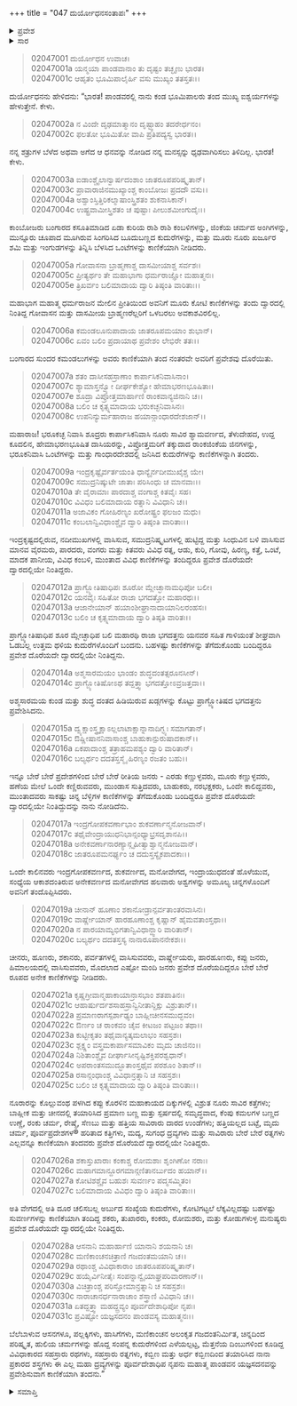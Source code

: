 +++
title = "047 ದುರ್ಯೋಧನಸಂತಾಪಃ"
+++

<details><summary>ಪ್ರವೇಶ</summary>


।।   ಓಂ ಓಂ ನಮೋ ನಾರಾಯಣಾಯ।।   ಶ್ರೀ ವೇದವ್ಯಾಸಾಯ ನಮಃ ।।

ಶ್ರೀ ಕೃಷ್ಣದ್ವೈಪಾಯನ ವೇದವ್ಯಾಸ ವಿರಚಿತ  

**ಶ್ರೀ ಮಹಾಭಾರತ**

**ಸಭಾ ಪರ್ವ**

**ದ್ಯೂತ ಪರ್ವ**

**ಅಧ್ಯಾಯ 47**

</details>


<details><summary>ಸಾರ</summary>

ಭೂಮಿಪಾಲರು ಪಾಂಡವರಿಗಾಗಿ ತಂದ ಮುಖ್ಯ ಐಶ್ವರ್ಯಗಳನ್ನು ದುರ್ಯೋಧನನು ವರ್ಣಿಸಿದುದು (1-31).

</details>


> 02047001 ದುರ್ಯೋಧನ ಉವಾಚ।  
02047001a ಯನ್ಮಯಾ ಪಾಂಡವಾನಾಂ ತು ದೃಷ್ಟಂ ತಚ್ಛೃಣು ಭಾರತ।  
02047001c ಆಹೃತಂ ಭೂಮಿಪಾಲೈರ್ಹಿ ವಸು ಮುಖ್ಯಂ ತತಸ್ತತಃ।।

ದುರ್ಯೋಧನನು ಹೇಳಿದನು: “ಭಾರತ! ಪಾಂಡವರಲ್ಲಿ ನಾನು ಕಂಡ ಭೂಮಿಪಾಲರು ತಂದ ಮುಖ್ಯ ಐಶ್ವರ್ಯಗಳನ್ನು ಹೇಳುತ್ತೇನೆ. ಕೇಳು.

> 02047002a ನ ವಿಂದೇ ದೃಢಮಾತ್ಮಾನಂ ದೃಷ್ಟ್ವಾಹಂ ತದರೇರ್ಧನಂ।  
02047002c ಫಲತೋ ಭೂಮಿತೋ ವಾಪಿ ಪ್ರತಿಪದ್ಯಸ್ವ ಭಾರತ।।

ನನ್ನ ಶತ್ರುಗಳ ಬೆಳೆದ ಅಥವಾ ಅಗೆದ ಆ ಧನವನ್ನು ನೋಡಿದ ನನ್ನ ಮನಸ್ಸನ್ನು ಧೃಢವಾಗಿರಿಸಲು ತಿಳಿದಿಲ್ಲ. ಭಾರತ! ಕೇಳು.

> 02047003a ಐಡಾಂಶ್ಚೈಲಾನ್ವಾರ್ಷದಂಶಾಂ ಜಾತರೂಪಪರಿಷ್ಕೃತಾನ್।   
02047003c ಪ್ರಾವಾರಾಜಿನಮುಖ್ಯಾಂಶ್ಚ ಕಾಂಬೋಜಃ ಪ್ರದದೌ ವಸು।।  
02047004a ಅಶ್ವಾಂಸ್ತಿತ್ತಿರಿಕಲ್ಮಾಷಾಂಸ್ತ್ರಿಶತಂ ಶುಕನಾಸಿಕಾನ್।  
02047004c ಉಷ್ಟ್ರವಾಮೀಸ್ತ್ರಿಶತಂ ಚ ಪುಷ್ಟಾಃ ಪೀಲುಶಮೀಂಗುದೈಃ।।

ಕಾಂಬೋಜರು ಬಂಗಾರದ ಕಸೂತಿಮಾಡಿದ ಏಡಾ ಕುರಿಯ ರಾಶಿ ರಾಶಿ ಕಂಬಳಿಗಳನ್ನು, ಜಿಂಕೆಯ ಚರ್ಮದ ಅಂಗಿಗಳನ್ನು, ಮುನ್ನೂರು ಚೂಪಾದ ಮೂಗಿರುವ ಸಿಂಗರಿಸಿದ ಬೂದುಬಣ್ಣದ ಕುದುರೆಗಳನ್ನು, ಮತ್ತು ಮೂರು ನೂರು ಖರ್ಜೂರ ಶಮಿ ಮತ್ತು ಇಂಗುಡಗಳನ್ನು ತಿನ್ನಿಸಿ ಬೆಳಸಿದ ಒಂಟೆಗಳನ್ನು ಕಾಣಿಕೆಯಾಗಿ ನೀಡಿದರು.

> 02047005a ಗೋವಾಸನಾ ಬ್ರಾಹ್ಮಣಾಶ್ಚ ದಾಸಮೀಯಾಶ್ಚ ಸರ್ವಶಃ।  
02047005c ಪ್ರೀತ್ಯರ್ಥಂ ತೇ ಮಹಾಭಾಗಾ ಧರ್ಮರಾಜ್ಞೋ ಮಹಾತ್ಮನಃ।  
02047005e ತ್ರಿಖರ್ವಂ ಬಲಿಮಾದಾಯ ದ್ವಾರಿ ತಿಷ್ಠಂತಿ ವಾರಿತಾಃ।।

ಮಹಾಭಾಗ ಮಹಾತ್ಮ ಧರ್ಮರಾಜನ ಮೇಲಿನ ಪ್ರೀತಿಯಿಂದ ಅವನಿಗೆ ಮೂರು ಕೋಟಿ ಕಾಣಿಕೆಗಳನ್ನು ತಂದು ದ್ವಾರದಲ್ಲಿ ನಿಂತಿದ್ದ ಗೋವಾಸನ ಮತ್ತು ದಾಸಮೀಯ ಬ್ರಾಹ್ಮಣರೆಲ್ಲರಿಗೆ ಒಳಬರಲು ಅವಕಾಶವಿರಲಿಲ್ಲ.

> 02047006a ಕಮಂಡಲೂನುಪಾದಾಯ ಜಾತರೂಪಮಯಾಂ ಶುಭಾನ್।  
02047006c ಏವಂ ಬಲಿಂ ಪ್ರದಾಯಾಥ ಪ್ರವೇಶಂ ಲೇಭಿರೇ ತತಃ।।

ಬಂಗಾರದ ಸುಂದರ ಕಮಂಡಲುಗಳನ್ನು ಅವರು ಕಾಣಿಕೆಯಾಗಿ ತಂದ ನಂತರವೇ ಅವರಿಗೆ ಪ್ರವೇಶವು ದೊರೆಯಿತು.

> 02047007a ಶತಂ ದಾಸೀಸಹಸ್ರಾಣಾಂ ಕಾರ್ಪಾಸಿಕನಿವಾಸಿನಾಂ।  
02047007c ಶ್ಯಾಮಾಸ್ತನ್ವ್ಯೋ ದೀರ್ಘಕೇಶ್ಯೋ ಹೇಮಾಭರಣಭೂಷಿತಾಃ।  
02047007e ಶೂದ್ರಾ ವಿಪ್ರೋತ್ತಮಾರ್ಹಾಣಿ ರಾಂಕವಾನ್ಯಜಿನಾನಿ ಚ।।  
02047008a ಬಲಿಂ ಚ ಕೃತ್ಸ್ನಮಾದಾಯ ಭರುಕಚ್ಛನಿವಾಸಿನಃ।  
02047008c ಉಪನಿನ್ಯುರ್ಮಹಾರಾಜ ಹಯಾನ್ಗಾಂಧಾರದೇಶಜಾನ್।।

ಮಹಾರಾಜ! ಭರೂಕಚ್ಛ ನಿವಾಸಿ ಶೂದ್ರರು ಕಾರ್ಪಾಸಿಕನಿವಾಸಿ ನೂರು ಸಾವಿರ ಶ್ಯಾಮವರ್ಣದ, ತೆಳುದೇಹದ, ಉದ್ದ ಕೂದಲಿನ, ಹೇಮಾಭರಣಭೂಷಿತ ದಾಸಿಯರನ್ನು, ವಿಪ್ರೋತ್ತಮರಿಗೆ ತಕ್ಕುದಾದ ರಾಂಕಜಿಂಕೆಯ ಜಿನಗಳನ್ನು, ಭರೂಕನಿವಾಸಿ ಒಂಟೆಗಳನ್ನು ಮತ್ತು ಗಾಂಧಾರದೇಶದಲ್ಲಿ ಜನಿಸಿದ ಕುದುರೆಗಳನ್ನು ಕಾಣಿಕೆಗಳನ್ನಾಗಿ ತಂದರು.

> 02047009a ಇಂದ್ರಕೃಷ್ಟೈರ್ವರ್ತಯಂತಿ ಧಾನ್ಯೈರ್ನದೀಮುಖೈಶ್ಚ ಯೇ।   
02047009c ಸಮುದ್ರನಿಷ್ಕುಟೇ ಜಾತಾಃ ಪರಿಸಿಂಧು ಚ ಮಾನವಾಃ।।  
02047010a ತೇ ವೈರಾಮಾಃ ಪಾರದಾಶ್ಚ ವಂಗಾಶ್ಚ ಕಿತವೈಃ ಸಹ।  
02047010c ವಿವಿಧಂ ಬಲಿಮಾದಾಯ ರತ್ನಾನಿ ವಿವಿಧಾನಿ ಚ।।  
02047011a ಅಜಾವಿಕಂ ಗೋಹಿರಣ್ಯಂ ಖರೋಷ್ಟ್ರಂ ಫಲಜಂ ಮಧು।  
02047011c ಕಂಬಲಾನ್ವಿವಿಧಾಂಶ್ಚೈವ ದ್ವಾರಿ ತಿಷ್ಠಂತಿ ವಾರಿತಾಃ।।

ಇಂದ್ರಕೃಷ್ಟದಲ್ಲಿರುವ, ನದೀಮುಖಗಳಲ್ಲಿ ವಾಸಿಸುವ, ಸಮುದ್ರನಿಷ್ಕೃಟಗಳಲ್ಲಿ ಹುಟ್ಟಿದ್ದ ಮತ್ತು ಸಿಂಧುವಿನ ಬಳಿ ವಾಸಿಸುವ ಮಾನವ ವೈರಮರು, ಪಾರದರು, ವಂಗರು ಮತ್ತು ಕಿತವರು ವಿವಿಧ ರತ್ನ, ಆಡು, ಕುರಿ, ಗೋವು, ಹಿರಣ್ಯ, ಕತ್ತೆ, ಒಂಟೆ, ಮಾದಕ ಪಾನೀಯ, ವಿವಿಧ ಕಂಬಳಿ, ಮುಂತಾದ ವಿವಿಧ ಕಾಣಿಕೆಗಳನ್ನು ತಂದಿದ್ದರೂ ಪ್ರವೇಶ ದೊರೆಯದೇ ದ್ವಾರದಲ್ಲಿಯೇ ನಿಂತಿದ್ದರು.

> 02047012a ಪ್ರಾಗ್ಜ್ಯೋತಿಷಾಧಿಪಃ ಶೂರೋ ಮ್ಲೇಚ್ಛಾನಾಮಧಿಪೋ ಬಲೀ।  
02047012c ಯನವೈಃ ಸಹಿತೋ ರಾಜಾ ಭಗದತ್ತೋ ಮಹಾರಥಃ।।  
02047013a ಆಜಾನೇಯಾನ್ ಹಯಾಂಶೀಘ್ರಾನಾದಾಯಾನಿಲರಂಹಸಃ।   
02047013c ಬಲಿಂ ಚ ಕೃತ್ಸ್ನಮಾದಾಯ ದ್ವಾರಿ ತಿಷ್ಠತಿ ವಾರಿತಃ।।

ಪ್ರಾಗ್ಜ್ಯೋತಿಷಾಧಿಪ ಶೂರ ಮ್ಲೇಚ್ಛಾಧಿಪ ಬಲಿ ಮಹಾರಥಿ ರಾಜಾ ಭಗದತ್ತನು ಯನವರ ಸಹಿತ ಗಾಳಿಯಂತೆ ಶೀಘ್ರವಾಗಿ ಓಡಬಲ್ಲ ಉತ್ತಮ ಥಳಿಯ ಕುದುರೆಗಳೊಂದಿಗೆ ಬಂದನು. ಬಹಳಷ್ಟು ಕಾಣಿಕೆಗಳನ್ನು ತೆಗೆದುಕೊಂಡು ಬಂದಿದ್ದರೂ ಪ್ರವೇಶ ದೊರೆಯದೇ ದ್ವಾರದಲ್ಲಿಯೇ ನಿಂತಿದ್ದನು.

> 02047014a ಅಶ್ಮಸಾರಮಯಂ ಭಾಂಡಂ ಶುದ್ಧದಂತತ್ಸರೂನಸೀನ್।  
02047014c ಪ್ರಾಗ್ಜ್ಯೋತಿಷೋಽಥ ತದ್ದತ್ತ್ವಾ ಭಗದತ್ತೋಽವ್ರಜತ್ತದಾ।।

ಅಶ್ಮಸಾರಮಯ ಕುಂಡ ಮತ್ತು ಶುದ್ಧ ದಂತದ ಹಿಡಿಯಿರುವ ಖಡ್ಗಗಳನ್ನು ಕೊಟ್ಟು ಪ್ರಾಗ್ಜ್ಯೋತಿಷದ ಭಗದತ್ತನು ಪ್ರವೇಶಿಸಿದನು.

> 02047015a ದ್ವ್ಯಕ್ಷಾಂಸ್ತ್ರ್ಯಕ್ಷಾಽಲ್ಲಲಾಟಾಕ್ಷಾನ್ನಾನಾದಿಗ್ಭ್ಯಃ ಸಮಾಗತಾನ್।  
02047015c ಔಷ್ಣೀಷಾನನಿವಾಸಾಂಶ್ಚ ಬಾಹುಕಾನ್ಪುರುಷಾದಕಾನ್।।  
02047016a ಏಕಪಾದಾಂಶ್ಚ ತತ್ರಾಹಮಪಶ್ಯಂ ದ್ವಾರಿ ವಾರಿತಾನ್।  
02047016c ಬಲ್ಯರ್ಥಂ ದದತಸ್ತಸ್ಮೈ ಹಿರಣ್ಯಂ ರಜತಂ ಬಹು।।

ಇನ್ನೂ ಬೇರೆ ಬೇರೆ ಪ್ರದೇಶಗಳಿಂದ ಬೇರೆ ಬೇರೆ ರೀತಿಯ ಜನರು - ಎರಡು ಕಣ್ಣುಳ್ಳವರು, ಮೂರು ಕಣ್ಣುಳ್ಳವರು, ಹಣೆಯ ಮೇಲೆ ಒಂದೇ ಕಣ್ಣಿರುವವರು, ಮುಂಡಾಸ ಸುತ್ತಿದವರು, ಬಾಹುಕರು, ನರಭಕ್ಷಕರು, ಒಂದೇ ಕಾಲಿದ್ದವರು, ಮುಂತಾದವರು ಸಾಕಷ್ಟು ಚಿನ್ನ ಬೆಳ್ಳಿಗಳ ಕಾಣಿಕೆಗಳನ್ನು ತೆಗೆದುಕೊಂಡು ಬಂದಿದ್ದರೂ ಪ್ರವೇಶ ದೊರೆಯದೇ ದ್ವಾರದಲ್ಲಿಯೇ ನಿಂತಿದ್ದುದನ್ನು ನಾನು ನೋಡಿದೆನು.

> 02047017a ಇಂದ್ರಗೋಪಕವರ್ಣಾಭಾಂ ಶುಕವರ್ಣಾನ್ಮನೋಜವಾನ್।  
02047017c ತಥೈವೇಂದ್ರಾಯುಧನಿಭಾನ್ಸಂಧ್ಯಾಭ್ರಸದೃಶಾನಪಿ।।  
02047018a ಅನೇಕವರ್ಣಾನಾರಣ್ಯಾನ್ಗೃಹೀತ್ವಾಶ್ವಾನ್ಮನೋಜವಾನ್।  
02047018c ಜಾತರೂಪಮನರ್ಘ್ಯಂ ಚ ದದುಸ್ತಸ್ಯೈಕಪಾದಕಾಃ।।

ಒಂದೇ ಕಾಲಿನವರು ಇಂದ್ರಗೋಪಕವರ್ಣದ, ಶುಕವರ್ಣದ, ಮನೋವೇಗದ, ಇಂದ್ರಾಯುಧದಂತೆ ಹೊಳೆಯುವ, ಸಂಧ್ಯೆಯ ಆಕಾಶದಂತಿರುವ ಅನೇಕವರ್ಣದ ಮನೋವೇಗದ ಹಲವಾರು ಅಶ್ವಗಳನ್ನು ಅಮೂಲ್ಯ ಚಿನ್ನಗಳೊಂದಿಗೆ ಅವನಿಗೆ ತಂದೊಪ್ಪಿಸಿದರು.

> 02047019a ಚೀನಾನ್ ಹೂಣಾಂ ಶಕಾನೋಡ್ರಾನ್ಪರ್ವತಾಂತರವಾಸಿನಃ।   
02047019c ವಾರ್ಷ್ಣೇಯಾನ್ ಹಾರಹೂಣಾಂಶ್ಚ ಕೃಷ್ಣಾನ್ ಹೈಮವತಾಂಸ್ತಥಾ।।  
02047020a ನ ಪಾರಯಾಮ್ಯಭಿಗತಾನ್ವಿವಿಧಾನ್ದ್ವಾರಿ ವಾರಿತಾನ್।  
02047020c ಬಲ್ಯರ್ಥಂ ದದತಸ್ತಸ್ಯ ನಾನಾರೂಪಾನನೇಕಶಃ।।

ಚೀನರು, ಹೂಣರು, ಶಕಾನರು, ಪರ್ವತಗಳಲ್ಲಿ ವಾಸಿಸುವವರು, ವಾರ್ಷ್ಣೇಯರು, ಹಾರಹೂಣರು, ಕಪ್ಪು ಜನರು, ಹಿಮಾಲಯದಲ್ಲಿ ವಾಸಿಸುವವರು, ಮೊದಲಾದ ಎಷ್ಟೋ ಮಂದಿ ಜನರು ಪ್ರವೇಶ ದೊರೆಯದಿದ್ದರೂ ಬೇರೆ ಬೇರೆ ರೂಪದ ಅನೇಕ ಕಾಣಿಕೆಗಳನ್ನು ನೀಡಿದರು.

> 02047021a ಕೃಷ್ಣಗ್ರೀವಾನ್ಮಹಾಕಾಯಾನ್ರಾಸಭಾಂ ಶತಪಾತಿನಃ।  
02047021c ಆಹಾರ್ಷುರ್ದಶಸಾಹಸ್ರಾನ್ವಿನೀತಾನ್ದಿಕ್ಷು ವಿಶ್ರುತಾನ್।।  
02047022a ಪ್ರಮಾಣರಾಗಸ್ಪರ್ಶಾಢ್ಯಂ ಬಾಹ್ಲೀಚೀನಸಮುದ್ಭವಂ।  
02047022c ಔರ್ಣಂ ಚ ರಾಂಕವಂ ಚೈವ ಕೀಟಜಂ ಪಟ್ಟಜಂ ತಥಾ।।  
02047023a ಕುಟ್ಟೀಕೃತಂ ತಥೈವಾನ್ಯತ್ಕಮಲಾಭಂ ಸಹಸ್ರಶಃ।  
02047023c ಶ್ಲಕ್ಷ್ಣಂ ವಸ್ತ್ರಮಕಾರ್ಪಾಸಮಾವಿಕಂ ಮೃದು ಚಾಜಿನಂ।।  
02047024a ನಿಶಿತಾಂಶ್ಚೈವ ದೀರ್ಘಾಸೀನೃಷ್ಟಿಶಕ್ತಿಪರಶ್ವಧಾನ್।  
02047024c ಅಪರಾಂತಸಮುದ್ಭೂತಾಂಸ್ತಥೈವ ಪರಶೂಂ ಶಿತಾನ್।।   
02047025a ರಸಾನ್ಗಂಧಾಂಶ್ಚ ವಿವಿಧಾನ್ರತ್ನಾನಿ ಚ ಸಹಸ್ರಶಃ।  
02047025c ಬಲಿಂ ಚ ಕೃತ್ಸ್ನಮಾದಾಯ ದ್ವಾರಿ ತಿಷ್ಠಂತಿ ವಾರಿತಾಃ।।

ನೂರಾರನ್ನು ಕೊಲ್ಲುವಂಥ ಪಳಗಿದ ಕಪ್ಪು ಕೊರಳಿನ ಮಹಾಕಾಯದ ದಿಕ್ಕುಗಳಲ್ಲಿ ವಿಶ್ರುತ ನೂರು ಸಾವಿರ ಕತ್ತೆಗಳು; ಬಾಹ್ಲೀಕ ಮತ್ತು ಚೀನದಲ್ಲಿ ತಯಾರಿಸಿದ ಪ್ರಮಾಣ ಬಣ್ಣ ಮತ್ತು ಸ್ಪರ್ಷದಲ್ಲಿ ಸಮೃದ್ಧವಾದ, ಕೆಂಪು ಕಮಲಗಳ ಬಣ್ಣದ ಉಣ್ಣೆ, ರಂಕು ಚರ್ಮ, ರೇಷ್ಮೆ, ಸೆಣಬು ಮತ್ತು ಹತ್ತಿಯ ಸಾವಿರಾರು ದಾರದ ಉಂಡೆಗಳು; ಹತ್ತಿಯಲ್ಲದ ಬಟ್ಟೆ, ಮೃದು ಚರ್ಮ, ಪೂರ್ವಪ್ರದೇಶಗಳ® ಹರಿತಾದ ಕತ್ತಿಗಳು, ಮದ್ಯ, ಸುಗಂಧ ದ್ರವ್ಯಗಳು ಮತ್ತು ಸಾವಿರಾರು ಬೇರೆ ಬೇರೆ ರತ್ನಗಳು ಎಲ್ಲವನ್ನೂ ಕಾಣಿಕೆಯಾಗಿ ತಂದವರು ಪ್ರವೇಶ ದೊರೆಯದೆ ದ್ವಾರದಲ್ಲಿಯೇ ನಿಂತಿದ್ದರು.

> 02047026a ಶಕಾಸ್ತುಖಾರಾಃ ಕಂಕಾಶ್ಚ ರೋಮಶಾಃ ಶೃಂಗಿಣೋ ನರಾಃ।  
02047026c ಮಹಾಗಮಾನ್ದೂರಗಮಾನ್ಗಣಿತಾನರ್ಬುದಂ ಹಯಾನ್।।  
02047027a ಕೋಟಿಶಶ್ಚೈವ ಬಹುಶಃ ಸುವರ್ಣಂ ಪದ್ಮಸಮ್ಮಿತಂ।  
02047027c ಬಲಿಮಾದಾಯ ವಿವಿಧಂ ದ್ವಾರಿ ತಿಷ್ಠಂತಿ ವಾರಿತಾಃ।।

ಅತಿ ವೇಗದಲ್ಲಿ ಅತಿ ದೂರ ಚಲಿಸಬಲ್ಲ ಅರ್ಬುದ ಸಂಖ್ಯೆಯ ಕುದುರೆಗಳು, ಕೋಟಿಗಟ್ಟಲೆ ಲೆಕ್ಕವಿಲ್ಲದಷ್ಟು ಬಹಳಷ್ಟು ಸುವರ್ಣಗಳನ್ನು ಕಾಣಿಕೆಯಾಗಿ ತಂದಿದ್ದ ಶಕರು, ತುಖಾರರು, ಕಂಕರು, ರೋಮಶರು, ಮತ್ತು ಕೋಡುಗಳುಳ್ಳ ಮನುಷ್ಯರು ಪ್ರವೇಶ ದೊರೆಯದೇ ದ್ವಾರದಲ್ಲಿಯೇ ನಿಂತಿದ್ದರು.

> 02047028a ಆಸನಾನಿ ಮಹಾರ್ಹಾಣಿ ಯಾನಾನಿ ಶಯನಾನಿ ಚ।  
02047028c ಮಣಿಕಾಂಚನಚಿತ್ರಾಣಿ ಗಜದಂತಮಯಾನಿ ಚ।।  
02047029a ರಥಾಂಶ್ಚ ವಿವಿಧಾಕಾರಾಂ ಜಾತರೂಪಪರಿಷ್ಕೃತಾನ್।  
02047029c ಹಯೈರ್ವಿನೀತೈಃ ಸಂಪನ್ನಾನ್ವೈಯಾಘ್ರಪರಿವಾರಣಾನ್।।  
02047030a ವಿಚಿತ್ರಾಂಶ್ಚ ಪರಿಸ್ತೋಮಾನ್ರತ್ನಾನಿ ಚ ಸಹಸ್ರಶಃ।   
02047030c ನಾರಾಚಾನರ್ಧನಾರಾಚಾಂ ಶಸ್ತ್ರಾಣಿ ವಿವಿಧಾನಿ ಚ।।  
02047031a ಏತದ್ದತ್ತ್ವಾ ಮಹದ್ದ್ರವ್ಯಂ ಪೂರ್ವದೇಶಾಧಿಪೋ ನೃಪಃ।  
02047031c ಪ್ರವಿಷ್ಟೋ ಯಜ್ಞಸದನಂ ಪಾಂಡವಸ್ಯ ಮಹಾತ್ಮನಃ।।

ಬೆಲೆಬಾಳುವ ಆಸನಗಳೂ, ಪಲ್ಲಕ್ಕಿಗಳು, ಹಾಸಿಗೆಗಳು, ಮಣಿಕಾಂಚನ ಅಲಂಕೃತ ಗಜದಂತನಿರ್ಮಿತ, ಚಿನ್ನದಿಂದ ಪರಿಷ್ಕೃತ, ಹುಲಿಯ ಚರ್ಮಗಳನ್ನು ಹೊದ್ದ ಸಂಪನ್ನ ಕುದುರೆಗಳಿಂದ ಎಳೆಯಲ್ಪಟ್ಟ, ಮೆತ್ತನೆಯ ದಿಂಬುಗಳಿಂದ ಕೂಡಿದ್ದ ವಿವಿಧಾಕಾರದ ಸಹಸ್ರಾರು ರಥಗಳು, ಸಹಸ್ರಾರು ರತ್ನಗಳು, ಕಬ್ಬಿಣ ಮತ್ತು ಅರ್ಧ ಕಬ್ಬಿಣದಿಂದ ತಯಾರಿಸಿದ ನಾನಾ ಪ್ರಕಾರದ ಶಸ್ತ್ರಗಳು ಈ ಎಲ್ಲ ಮಹಾ ದ್ರವ್ಯಗಳನ್ನು ಪೂರ್ವದೇಶಾಧಿಪ ನೃಪನು ಮಹಾತ್ಮ ಪಾಂಡವನ ಯಜ್ಞಸದನವನ್ನು ಪ್ರವೇಶಿಸುವಾಗ ಕಾಣಿಕೆಯಾಗಿ ತಂದನು.”



<details><summary>ಸಮಾಪ್ತಿ</summary>


ಇತಿ ಶ್ರೀ ಮಹಾಭಾರತೇ ಸಭಾಪರ್ವಣಿ ದ್ಯೂತಪರ್ವಣಿ ದುರ್ಯೋಧನಸಂತಾಪೇ ಸಪ್ತಚತ್ವಾರಿಂಶೋಽಧ್ಯಾಯಃ।।  
ಇದು ಶ್ರೀ ಮಹಾಭಾರತದಲ್ಲಿ ಸಭಾಪರ್ವದಲ್ಲಿ ದ್ಯೂತಪರ್ವದಲ್ಲಿ ದುರ್ಯೋಧನಸಂತಾಪ ಎನ್ನುವ ನಲವತ್ತೇಳನೆಯ ಅಧ್ಯಾಯವು.

</details>
